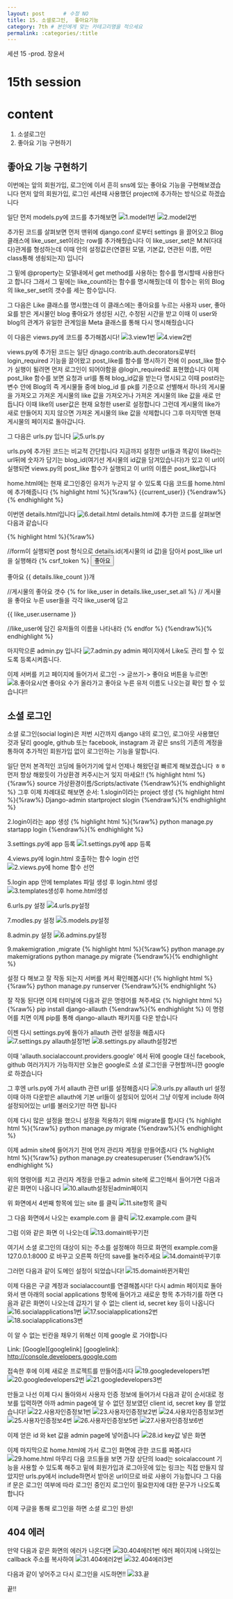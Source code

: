 ```yaml
---
layout: post      # 수정 NO 
title: 15. 소셜로그인,  좋아요기능 
category: 7th # 본인에게 맞는 카테고리명을 적으세요
permalink: :categories/:title
---
```


세션 15 -prod. 장윤서 

# 15th session

# content
1.  소셜로그인
2.  좋아요 기능  구현하기 


## 좋아요 기능 구현하기
이번에는 앞의 회원가입, 로그인에 이서 흔히 sns에 있는 좋아요 기능을 구현해보겠습니다 
먼저 앞의 회원가입, 로그인 세션때 사용했던 project에 추가하는 방식으로 하겠습니다 

일단 먼저 models.py에 코드를 추가해보면 
![1.model1번](https://user-images.githubusercontent.com/26545947/57973449-f5ce8400-79e3-11e9-929e-81d2a10cae19.png)
![2.model2번](https://user-images.githubusercontent.com/26545947/57973456-f6ffb100-79e3-11e9-9350-97b207d0340e.png)

추가된 코드를 살펴보면
먼저 맨위에 django.conf 로부터 settings 을 끌어오고 
Blog 클래스에 like_user_set이라는 row를 추가해줬습니다
이 like_user_set은 M:N(다대다)관게를 형성하는데 이때 안의 설정값은(연결된 모델, 기본값, 연관된 이름, 어떤 class통해 생쇵되는지) 입니다

그 밑에 @property는 모델내에서 get method를 사용하는 함수를 명시할때 사용한다고 합니다
그래서 그 밑에는 like_count라는 함수를 명시해줬는데 이 함수는 위의 Blog의 like_ser_set의 갯수를 세는 함수입니다.

그 다음은 Like 클래스를 명시했는데 이 클래스에는 좋아요를 누르는 사용자 user, 좋아요를 받은 게시물인 blog 좋아요가 생성된 시간,
수정된 시간을 받고 이때 이 user와 blog의 관계가 유일한 관계임을  Meta 클래스를 통해 다시 명시해줬습니다


이 다음은 views.py에 코드를 추가해봅시다!
![3.view1번](https://user-images.githubusercontent.com/26545947/57973455-f6ffb100-79e3-11e9-841b-d183bdf56758.png)
![4.view2번](https://user-images.githubusercontent.com/26545947/57973454-f6ffb100-79e3-11e9-8a3a-c2b12e0e833b.png)

views.py에 추가된 코드는 일단 djnago.contrib.auth.decorators로부터 login_required 기능을 끌어왔고
post_like를 함수를 명시하기 전에 이 post_like 함수가 실행이 될려면 먼저 로그인이 되어야함을 @login_required로 표현했습니다
이제 post_like 함수를 보면 요청과 url를 통해 blog_id값을 받는다 명시되고 
이때 post라는 변수 안에 Blog의 즉 게시물들 중에 blog_id 를 pk를 기준으로 선별해서 하나의 게시물을 가져오고 
가져온 게시물의 like 값을 가져오거나 가져온 게시물의 like 값을 새로 만듭니다 이때 like의 user값은 현재 요청한 user로 설정합니다
그런데 게시물의 like가 새로 만들어지 지지 않으면 가져온 게시물의 like 값을 삭제합니다 
그후 마지막엔 현재 게시물의 페이지로 돌아갑니다.

그 다음은 urls.py 입니다 
![5.urls.py](https://user-images.githubusercontent.com/26545947/57973453-f6671a80-79e3-11e9-8c86-59df0189bb87.png)

urls.py에 추가된 코드는 비교적 간단힙니다 지금까지 설정한 url들과 똑같이 like라는 url뒤에 
숫자가 담기는 blog_id(여기선 게시물의 id값을 담겨있습니다)가 있고 이 url이 실행되면 views.py의 post_like 함수가 실행되고
이 url의 이름은 post_like입니다

home.html에는 현재 로그인중인 유저가 누군지 알 수 있도록 다음 코드를 home.html에 추가해줍니다
{% highlight html %}{%raw%}
{{current_user}}
{%endraw%}{% endhighlight %}

이번엔 details.html입니다
![6.detail.html](https://user-images.githubusercontent.com/26545947/57973452-f6671a80-79e3-11e9-9427-371505b1f4bd.png)
details.html에 추가한 코드를 살펴보면 다음과 같습니다

{% highlight html %}{%raw%}
<form action="{% url 'post_like' details.id%}" method="POST">
//form이 실행되면 post 형식으로 details.id(게시물의 id 값)을 담아서 post_like url을 실행해라
            {% csrf_token %}
            <button type="submit" value="Like">좋아요</button>
            </form>
            <p>좋아요 {{ details.like_count }}개</p>
	    //게시물의 좋아요 갯수
            {% for like_user in details.like_user_set.all %}
	    // 게시물을 좋아요 누른 user들을 각각 like_user에 담고
              <p>{{ like_user.username }}</p>
	    //like_user에 담긴 유저들의 이름을 나타내라
            {% endfor %}
{%endraw%}{% endhighlight %}

마지막으론 admin.py 입니다 
![7.admin.py](https://user-images.githubusercontent.com/26545947/57973451-f6671a80-79e3-11e9-9dc4-a5e277dd90b1.png)
admin 페이지에서 Like도 관리 할 수 있도록 등록시켜줍니다.

이제 서버를 키고 페이지에 들어가서 로그인 -> 글쓰기-> 좋아요 버튼을 누르면!
![8.좋아요시연](https://user-images.githubusercontent.com/26545947/57973450-f5ce8400-79e3-11e9-943c-ea4b4c28a39e.png)
좋아요 수가 올라가고 좋아요 누른 유저 이름도 나오는걸 확인 할 수 있습니다!!

##  소셜 로그인  
소셜 로그인(social login)은 저번 시간까지 django 내의 로그인, 로그아웃 사용했던 것과 달리 google, github  또는 facebook,  instagram 과 같은 sns의
기존의  계정을 통하여 추가적인 회원가입 없이 로그인하는  기능을  말합니다.

일단 먼저 본격적인 코딩에 들어가기에 앞서 언제나 해왔던걸 빠르게 해보겠습니다 ㅎㅎ
먼저 항상 해왔듯이 가상환경 켜주시는거 잊지 마세요!!
{% highlight html %}{%raw%}
source 가상환경이름/Scripts/activate 
{%endraw%}{% endhighlight %}
그후 이제 차례대로 해보면
순서: 
1.slogin이라는 project 생성
{% highlight html %}{%raw%}
	Django-admin startproject slogin
{%endraw%}{% endhighlight %}

2.login이라는 app 생성
{% highlight html %}{%raw%}
python manage.py startapp login
{%endraw%}{% endhighlight %}

3.settings.py에 app 등록 
![1.settings.py에 app 등록](https://user-images.githubusercontent.com/26545947/57969785-0ca9b200-79b5-11e9-86f3-d82249e0d1d1.png)

4.views.py에 login.html 호출하는 함수 login 선언
![2.views.py에 home 함수 선언](https://user-images.githubusercontent.com/26545947/57969784-0ca9b200-79b5-11e9-89bb-64f294d5ec2f.png)

5.login app 안에 templates 파일 생성 후 login.html 생성
![3.templates생성후 home.html생성](https://user-images.githubusercontent.com/26545947/57969783-0ca9b200-79b5-11e9-8850-ecb1ec197ecc.png)

6.urls.py 설정 
![4.urls.py설정](https://user-images.githubusercontent.com/26545947/57969820-1206fc80-79b5-11e9-9507-661105aed45e.png)

7.modles.py 설정
![5.models.py설정](https://user-images.githubusercontent.com/26545947/57969818-1206fc80-79b5-11e9-8679-666941f9bba2.png)

8.admin.py 설정
![6.admins.py설정](https://user-images.githubusercontent.com/26545947/57969817-1206fc80-79b5-11e9-8d99-fb272b50fd0c.png)

9.makemigration ,migrate
{% highlight html %}{%raw%}
python manage.py makemigrations
python manage.py migrate
{%endraw%}{% endhighlight %}

설정 다 해보고 잘 작동 되는지 서버를 켜서 확인해봅시다!
{% highlight html %}{%raw%}
python manage.py runserver
{%endraw%}{% endhighlight %}

잘 작동 된다면 이제 터미널에 다음과 같은 명령어를 쳐주세요 
{% highlight html %}{%raw%}
pip install django-allauth
{%endraw%}{% endhighlight %}
이 명령어를 치면 이제 pip를 통해 django-allauth 패키지를 다운 받습니다 

이젠 다시 settings.py에 돌아가 allauth 관련 설정을 해줍시다
![7.settings.py allauth설정1번](https://user-images.githubusercontent.com/26545947/57969816-116e6600-79b5-11e9-8131-ba86c968d610.png)
![8.settings.py allauth설정2번](https://user-images.githubusercontent.com/26545947/57969815-116e6600-79b5-11e9-9fdc-9f8bcf15d49a.png)
 
이때 'allauth.socialaccount.providers.google' 에서 뒤에 google 대신 facebook, github 여러가지가 가능하지만 
오늘은 google로 소셜 로그인을 구현할꺼니깐 google로 하겠습니다 

그 후엔 urls.py에 가서 allauth 관련 url를 설정해줍시다
![9.urls.py allauth url 설정](https://user-images.githubusercontent.com/26545947/57969814-116e6600-79b5-11e9-86d4-c3036b51f53b.png)
이때 아까 다운받은 allauth에 기본 url들이 설정되어 있어서 그냥 이렇게 include 하여 설정되어있는 url를 불러오기만 하면 됩니다

이제 다시 많은 설정을 했으니 설정을 적용하기 위해 migrate를 합시다
{% highlight html %}{%raw%}
python manage.py migrate
{%endraw%}{% endhighlight %}

이제 admin site에 들어가기 전에 먼저 관리자 계정을 만들어줍시다 
{% highlight html %}{%raw%}
python manage.py createsuperuser
{%endraw%}{% endhighlight %}

위의 명령어를 치고 관리자 계정을 만들고 admin site에 로그인해서 들어가면 다음과 같은 화면이 나옵니다
![10.allauth설정된admin페이지](https://user-images.githubusercontent.com/26545947/57969812-10d5cf80-79b5-11e9-9786-f1f2d0cf8b8d.png)

위 화면에서 4번째 항목에 있는 site 를 클릭 
![11.site항목 클릭](https://user-images.githubusercontent.com/26545947/57969811-10d5cf80-79b5-11e9-8b5d-0cbc2859ff86.png)

그 다음 화면에서 나오는 example.com 을 클릭 
![12.example.com 클릭](https://user-images.githubusercontent.com/26545947/57969810-103d3900-79b5-11e9-9cf5-73511883a501.png)

그럼 이와 같은 화면 이 나오는데 
![13.domain바꾸기전](https://user-images.githubusercontent.com/26545947/57969809-103d3900-79b5-11e9-92da-5080d584b29a.png)

여기서 소셜 로그인의 대상이 되는 주소를 설정해야 하므로 화면의 example.com을 127.0.0.1:8000 로 바꾸고 오른쪽 하단의 
save를 눌러주세요
![14.domain바꾸기후](https://user-images.githubusercontent.com/26545947/57969808-103d3900-79b5-11e9-8b7e-fdb7481f8d70.png)

그러먼 다음과 같이 도메인 설정이 되었습니다!
![15.domain바뀐거확인](https://user-images.githubusercontent.com/26545947/57969806-103d3900-79b5-11e9-8a69-8eaea356972b.png)

이제 다음은 구글 계정과 socialaccount를 연결해봅시다!
다시 admin 페이지로 돌아와서 맨 아래의 social applications 항목에 들어가고 새로운 항목 추가하기를 하면
다음과 같은 화면이 나오는데 갑자기 알 수 없는 client id, secret key 등이 나옵니다
![16.socialapplications1번](https://user-images.githubusercontent.com/26545947/57969805-0fa4a280-79b5-11e9-91df-b9e2da74ec82.png)
![17.socialapplications2번](https://user-images.githubusercontent.com/26545947/57969804-0fa4a280-79b5-11e9-983b-27af9842109a.png)
![18.socialapplications3번](https://user-images.githubusercontent.com/26545947/57969803-0fa4a280-79b5-11e9-8653-64afeeed35ad.png)

이 알 수 없는 빈칸을 채우기 위해선 이제 google 로 가야합니다

Link: [Google][googlelink]
[googlelink]: http://console.developers.google.com 

접속한 후에 이제 새로운 프로젝트를 만들어줍시다
![19.googledevelopers1번](https://user-images.githubusercontent.com/26545947/57969802-0f0c0c00-79b5-11e9-8d22-227b660fdc91.png)
![20.googledevelopers2번](https://user-images.githubusercontent.com/26545947/57969801-0f0c0c00-79b5-11e9-93ad-e01916a415f0.png)
![21.googledevelopers3번](https://user-images.githubusercontent.com/26545947/57969800-0f0c0c00-79b5-11e9-83ce-db8e0cbf2d7a.png)

만들고 나선 이제 다시 돌아와서 사용자 인증 정보에 들어가서
다음과 같이 순서대로 정보를 입력하면 아까 admin page에 알 수 없던 정보였던 
client id, secret key 를 얻었습니다!
![22.사용자인증정보1번](https://user-images.githubusercontent.com/26545947/57969799-0f0c0c00-79b5-11e9-97cc-6d0fbf6bcdd9.png)
![23.사용자인증정보2번](https://user-images.githubusercontent.com/26545947/57969798-0e737580-79b5-11e9-8f95-81593026202d.png)
![24.사용자인증정보3번](https://user-images.githubusercontent.com/26545947/57969797-0e737580-79b5-11e9-87f5-bffed8cb9934.png)
![25.사용자인증정보4번](https://user-images.githubusercontent.com/26545947/57969796-0e737580-79b5-11e9-9343-d977bc439b6b.png)
![26.사용자인증정보5번](https://user-images.githubusercontent.com/26545947/57969795-0e737580-79b5-11e9-8878-16371ea792a3.png)
![27.사용자인증정보6번](https://user-images.githubusercontent.com/26545947/57969793-0ddadf00-79b5-11e9-8e56-6d23cfb1f9f0.png)

이제 얻은 id 와 ket 값을 admin page에 넣어줍니다
![28.id key값 넣은 화면](https://user-images.githubusercontent.com/26545947/57969792-0ddadf00-79b5-11e9-8d9d-59ae955f75c8.png)

이제 마지막으로 home.html에 가서 로그인 화면에 관한 코드를 짜봅시다
![29.home.html 마무리](https://user-images.githubusercontent.com/26545947/57969791-0ddadf00-79b5-11e9-8927-8b1a0cf901b8.png)
다음 코드들을 보면 가장 상단의 load는 soicalaccount 기능을 사용할 수 있도록 해주고 
밑에 회원가입과 로그아웃에 있는 링크는 직접 만들지 않았지만 urls.py에서 include하면서
받아온 url이므로 바로 사용이 가능합니다
그 다음 if 문은 로그인 여부에 따라 
로그인 중인지 로그인이 필요한지에 대한 문구가 나오도록 합니다

이제 구글을 통해 로그인을 하면 소셜 로그인 완성! 

## 404 에러 
만약 다음과 같은 화면의 에러가 나온다면 
![30.404에러1번](https://user-images.githubusercontent.com/26545947/57969790-0d424880-79b5-11e9-841f-50e79079252e.png)
에러 페이지에 나와있는 callback 주소를 복사하여 
![31.404에러2번](https://user-images.githubusercontent.com/26545947/57969788-0d424880-79b5-11e9-8a4c-e2cd4d1c5617.png)
![32.404에러3번](https://user-images.githubusercontent.com/26545947/57969787-0d424880-79b5-11e9-958d-a0f9136b3239.jpg)

다음과 같이 넣어주고 다시 로그인을 시도하면!!
![33.끝](https://user-images.githubusercontent.com/26545947/57969786-0d424880-79b5-11e9-9a9c-e12c192b6b6e.png)

끝!!
